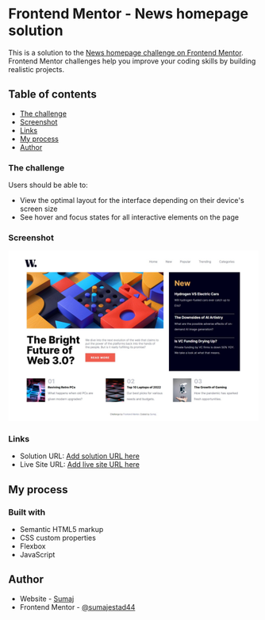 # Frontend Mentor - News homepage solution

This is a solution to the [News homepage challenge on Frontend Mentor](https://www.frontendmentor.io/challenges/news-homepage-H6SWTa1MFl). Frontend Mentor challenges help you improve your coding skills by building realistic projects. 

## Table of contents

  - [The challenge](#the-challenge)
  - [Screenshot](#screenshot)
  - [Links](#links)
  - [My process](#my-process)
  - [Author](#author)




### The challenge

Users should be able to:

- View the optimal layout for the interface depending on their device's screen size
- See hover and focus states for all interactive elements on the page

### Screenshot

![](./screenshot.jpg)


### Links

- Solution URL: [Add solution URL here](https://your-solution-url.com)
- Live Site URL: [Add live site URL here](https://sumajestad44.github.io/news-homepage-challenge-/)

## My process

### Built with

- Semantic HTML5 markup
- CSS custom properties
- Flexbox
- JavaScript



## Author

- Website - [Sumaj](https://github.com/sumajestad44)
- Frontend Mentor - [@sumajestad44](https://www.frontendmentor.io/profile/sumajestad44)


